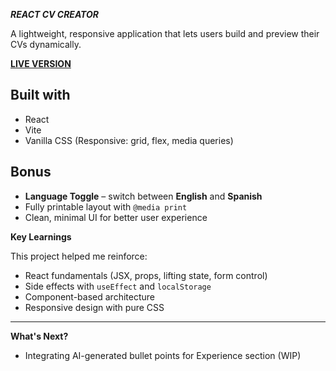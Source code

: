 **_REACT CV CREATOR_**

A lightweight, responsive application that lets users build and preview their CVs dynamically.  

**[LIVE VERSION](https://gitthatjob.vercel.app/)** 


**Built with**
---------------------------------------------------------------------
- React
- Vite
- Vanilla CSS (Responsive: grid, flex, media queries)

**Bonus**
---------------------------------------------------------------------

- **Language Toggle** – switch between **English** and **Spanish**
- Fully printable layout with `@media print`
- Clean, minimal UI for better user experience

**Key Learnings**

This project helped me reinforce:
- React fundamentals (JSX, props, lifting state, form control)
- Side effects with `useEffect` and `localStorage`
- Component-based architecture
- Responsive design with pure CSS

---

**What's Next?**
- Integrating AI-generated bullet points for Experience section (WIP)

